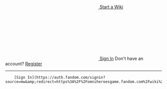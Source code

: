 ﻿<svg class="wds-icon"><use xlink:href="#wds-brand-fandom-logo-light"></use></svg>

[<svg class="wds-icon global-top-navigation__start-new-wiki__icon"><use xlink:href="#wds-icons-add-small"></use></svg>			Start a Wiki](//createnewwiki-143.fandom.com/Special:CreateNewWiki)
				
[<svg class="wds-icon wds-icon-small sign-in__icon"><use xlink:href="#wds-icons-avatar"></use></svg>				Sign In](https://auth.fandom.com/signin?source=mw&amp;redirect=https%3A%2F%2Fomniheroesgame.fandom.com%2Fwiki%2FAthena)	
Don't have an account?
		[Register](https://auth.fandom.com/register?source=mw&amp;redirect=https%3A%2F%2Fomniheroesgame.fandom.com%2Fwiki%2FAthena)		
* * *
		[Sign In](https://auth.fandom.com/signin?source=mw&amp;redirect=https%3A%2F%2Fomniheroesgame.fandom.com%2Fwiki%2FAthena)